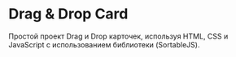 # Drag & Drop Card

Простой проект Drag и Drop карточек, используя HTML, CSS и JavaScript с использованием библиотеки (SortableJS).
